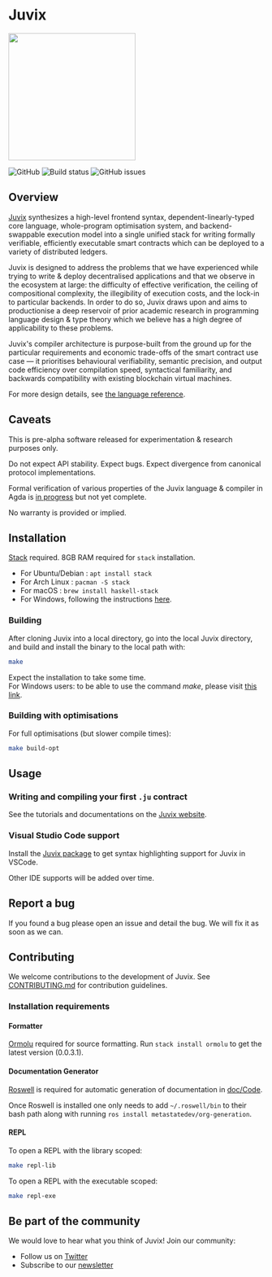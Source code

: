 # Juvix
<img src="Juvix_logo.png" width="250" height="250">

![GitHub](https://img.shields.io/github/license/metastatedev/juvix)
![Build status](https://img.shields.io/circleci/build/github/metastatedev/juvix?token=abc123def456)
![GitHub issues](https://img.shields.io/github/issues/metastatedev/juvix)

## Overview

[Juvix](https://juvix.org/) synthesizes a high-level frontend syntax, dependent-linearly-typed core language, whole-program optimisation system,
and backend-swappable execution model into a single unified stack for writing formally verifiable, efficiently executable
smart contracts which can be deployed to a variety of distributed ledgers.

Juvix is designed to address the problems that we have experienced while trying to write & deploy decentralised applications and that we observe in the ecosystem at large:
the difficulty of effective verification, the ceiling of compositional complexity, the illegibility of execution costs, and the lock-in to particular backends.
In order to do so, Juvix draws upon and aims to productionise a deep reservoir of prior academic research in programming language design & type theory which we believe has a high degree of applicability to these problems.

Juvix's compiler architecture is purpose-built from the ground up for the particular requirements and economic trade-offs
of the smart contract use case — it prioritises behavioural verifiability, semantic precision, and output code efficiency over compilation speed,
syntactical familiarity, and backwards compatibility with existing blockchain virtual machines.

For more design details, see [the language
reference](./doc/reference/language-reference.pdf).

<!--## Screenshots TODO--> 
<!-- Include logo/demo screenshot with labels. 
- vscode screenshot
- eg contracts -->

## Caveats

This is pre-alpha software released for experimentation & research purposes only.

Do not expect API stability. Expect bugs. Expect divergence from canonical protocol implementations.

Formal verification of various properties of the Juvix language & compiler in Agda is [in progress](experimental/qtt-agda) but not yet complete.

No warranty is provided or implied.

## Installation

<!-- ### Requirements

The following are required to build Juvix:

- [libff](https://github.com/scipr-lab/libff)
- [libsecp256k1](https://github.com/bitcoin-core/secp256k1)
- [Openssl Libssl API](https://wiki.openssl.org/index.php/Libssl_API) -->


[Stack](https://haskellstack.org) required. 8GB RAM required for `stack` installation.

  - For Ubuntu/Debian : `apt install stack`
  - For Arch Linux    : `pacman -S stack`
  - For macOS : `brew install haskell-stack`
  - For Windows, following the instructions [here](https://docs.haskellstack.org/en/stable/install_and_upgrade/#windows).
<!-- - **libsecp256k1**
  - For Ubuntu/Debian : `apt install libsecp256k1-dev`
  - For Arch Linux : `pacman -S libsecp256k1`
  - For macOS : `brew tap cuber/homebrew-libsecp256k1 && brew install libsecp256k1`
- **Openssl Libssl API**
  - For Ubuntu/Debian : `apt install libssl-dev`
  - For Arch Linux : `pacman -S openssl`
  - For macOS : `brew install openssl` -->

### Building

After cloning Juvix into a local directory, go into the local Juvix directory, and build and install the binary to the local path with:

```bash
make
```
Expect the installation to take some time.  
For Windows users: to be able to use the command *make*, please visit [this link](https://stackoverflow.com/questions/32127524/how-to-install-and-use-make-in-windows).

### Building with optimisations

For full optimisations (but slower compile times):

```bash
make build-opt
```

## Usage

### Writing and compiling your first `.ju` contract

See the tutorials and documentations on the [Juvix website](https://juvix.org/).

### Visual Studio Code support

Install the [Juvix package](https://marketplace.visualstudio.com/items?itemName=metastate.language-juvix)
to get syntax highlighting support for Juvix in VSCode.

Other IDE supports will be added over time.

## Report a bug

If you found a bug please open an issue and detail the bug. We will fix it as soon as we can.

## Contributing

We welcome contributions to the development of Juvix. See
[CONTRIBUTING.md](./doc/CONTRIBUTING.md) for contribution guidelines.

### Installation requirements

#### Formatter

[Ormolu](https://github.com/tweag/ormolu) required for source formatting. Run
`stack install ormolu` to get the latest version (0.0.3.1).

#### Documentation Generator

[Roswell](https://github.com/roswell/roswell) is required for automatic generation of documentation in [doc/Code](https://github.com/metastatedev/juvix/tree/develop/doc/Code).

Once Roswell is installed one only needs to add `~/.roswell/bin` to their bash path along with running `ros install metastatedev/org-generation`.

#### REPL

To open a REPL with the library scoped:

```bash
make repl-lib
```

To open a REPL with the executable scoped:

```bash
make repl-exe
```

## Be part of the community

We would love to hear what you think of Juvix! Join our community:

- Follow us on [Twitter](https://twitter.com/juvixlang)
- Subscribe to our [newsletter](https://juvix.org/)


<!-- trigger 14 -->
<!-- TODO add links to discord, reddit, etc. -->

